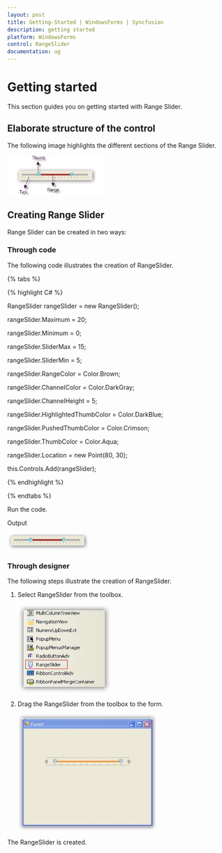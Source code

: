 ```yaml
---
layout: post
title: Getting-Started | WindowsForms | Syncfusion
description: getting started
platform: WindowsForms
control: RangeSlider 
documentation: ug
---
```


# Getting started

This section guides you on getting started with Range Slider.

## Elaborate structure of the control

The following image highlights the different sections of the Range Slider.

![](Getting-Started_images/Getting-Started_img1.jpeg)



## Creating Range Slider

Range Slider can be created in two ways:

### Through code

The following code illustrates the creation of RangeSlider.

{% tabs %}

{% highlight C# %}



RangeSlider rangeSlider = new RangeSlider();

rangeSlider.Maximum = 20;

rangeSlider.Minimum = 0;

rangeSlider.SliderMax = 15;

rangeSlider.SliderMin = 5;

rangeSlider.RangeColor = Color.Brown;

rangeSlider.ChannelColor = Color.DarkGray;

rangeSlider.ChannelHeight = 5;

rangeSlider.HighlightedThumbColor = Color.DarkBlue;

rangeSlider.PushedThumbColor = Color.Crimson;

rangeSlider.ThumbColor = Color.Aqua;

rangeSlider.Location = new Point(80, 30);

this.Controls.Add(rangeSlider);

{% endhighlight %}

{% endtabs %}

Run the code.

Output

![](Getting-Started_images/Getting-Started_img2.jpeg)



### Through designer

The following steps illustrate the creation of RangeSlider.

1. Select RangeSlider from the toolbox.

   ![](Getting-Started_images/Getting-Started_img3.jpeg)



2. Drag the RangeSlider from the toolbox to the form.

   ![](Getting-Started_images/Getting-Started_img4.jpeg)



The RangeSlider is created.

